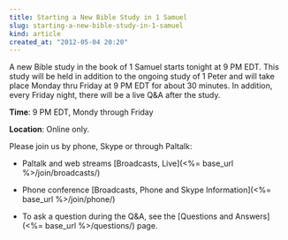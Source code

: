 ```yaml
---
title: Starting a New Bible Study in 1 Samuel
slug: starting-a-new-bible-study-in-1-samuel
kind: article
created_at: "2012-05-04 20:20"
---
```

A new Bible study in the book of 1 Samuel starts tonight at 9 PM EDT. This study will be 
held in addition to the ongoing study of 1 Peter and will take place Monday thru Friday at 
9 PM EDT for about 30 minutes. In addition, every Friday night, there will be a live 
Q&A after the study. 

__Time__: 9 PM EDT, Mondy through Friday

__Location__: Online only.

Please join us by phone, Skype or through Paltalk:

* Paltalk and web streams [Broadcasts, Live](<%= base_url %>/join/broadcasts/)

* Phone conference [Broadcasts, Phone and Skype Information](<%= base_url %>/join/phone/)

* To ask a question during the Q&A, see the [Questions and Answers](<%= base_url %>/questions/) page.
